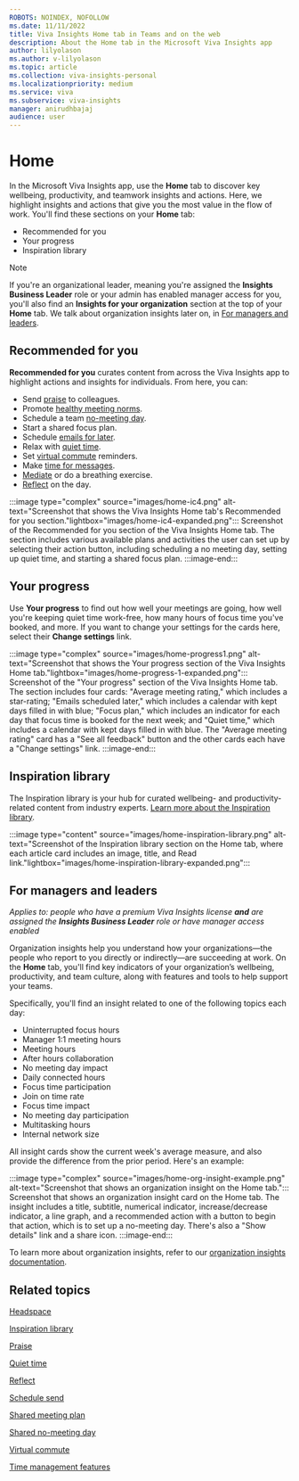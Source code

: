 ```yaml
---
ROBOTS: NOINDEX, NOFOLLOW
ms.date: 11/11/2022
title: Viva Insights Home tab in Teams and on the web
description: About the Home tab in the Microsoft Viva Insights app
author: lilyolason
ms.author: v-lilyolason
ms.topic: article
ms.collection: viva-insights-personal
ms.localizationpriority: medium 
ms.service: viva
ms.subservice: viva-insights
manager: anirudhbajaj
audience: user
---
```


# Home

In the Microsoft Viva Insights app, use the **Home** tab to discover key wellbeing, productivity, and teamwork insights and actions. Here, we highlight insights and actions that give you the most value in the flow of work. You'll find these sections on your **Home** tab:

* Recommended for you
* Your progress
* Inspiration library

>[!Note]
>If you're an organizational leader, meaning you're assigned the **Insights Business Leader** role or your admin has enabled manager access for you, you'll also find an **Insights for your organization** section at the top of your **Home** tab. We talk about organization insights later on, in [For managers and leaders](#for-managers-and-leaders).

## Recommended for you

**Recommended for you** curates content from across the Viva Insights app to highlight actions and insights for individuals. From here, you can:

* Send [praise](praise.md) to colleagues.
* Promote [healthy meeting norms](shared-meeting-plan.md).
* Schedule a team [no-meeting day](shared-no-meeting-day.md).
* Start a shared focus plan. 
* Schedule [emails for later](../../use/schedule-send.md).
* Relax with [quiet time](quiet-time.md).
* Set [virtual commute](virtual-commute.md) reminders.
* Make [time for messages](time-management.md).
* [Mediate](headspace.md) or do a breathing exercise.
* [Reflect](reflect.md) on the day.

:::image type="complex" source="images/home-ic4.png" alt-text="Screenshot that shows the Viva Insights Home tab's Recommended for you section."lightbox="images/home-ic4-expanded.png":::
   Screenshot of the Recommended for you section of the Viva Insights Home tab. The section includes various available plans and activities the user can set up by selecting their action button, including scheduling a no meeting day, setting up quiet time, and starting a shared focus plan.
:::image-end:::

## Your progress

Use **Your progress** to find out how well your meetings are going, how well you're keeping quiet time work-free, how many hours of focus time you've booked, and more. If you want to change your settings for the cards here, select their **Change settings** link.

:::image type="complex" source="images/home-progress1.png" alt-text="Screenshot that shows the Your progress section of the Viva Insights Home tab."lightbox="images/home-progress-1-expanded.png":::
   Screenshot of the "Your progress" section of the Viva Insights Home tab. The section includes four cards: "Average meeting rating," which includes a star-rating; "Emails scheduled later," which includes a calendar with kept days filled in with blue; "Focus plan," which includes an indicator for each day that focus time is booked for the next week; and "Quiet time," which includes a calendar with kept days filled in with blue. The "Average meeting rating" card has a "See all feedback" button and the other cards each have a "Change settings" link.
:::image-end:::

## Inspiration library

The Inspiration library is your hub for curated wellbeing- and productivity-related content from industry experts. [Learn more about the Inspiration library](inspiration.md).

:::image type="content" source="images/home-inspiration-library.png" alt-text="Screenshot of the Inspiration library section on the Home tab, where each article card includes an image, title, and Read link."lightbox="images/home-inspiration-library-expanded.png":::


## For managers and leaders

*Applies to: people who have a premium Viva Insights license **and** are assigned the **Insights Business Leader** role or have manager access enabled*

Organization insights help you understand how your organizations—the people who report to you directly or indirectly—are succeeding at work. On the **Home** tab, you'll find key indicators of your organization’s wellbeing, productivity, and team culture, along with features and tools to help support your teams. 

Specifically, you'll find an insight related to one of the following topics each day:

* Uninterrupted focus hours
* Manager 1:1 meeting hours
* Meeting hours
* After hours collaboration
* No meeting day impact
* Daily connected hours
* Focus time participation
* Join on time rate
* Focus time impact
* No meeting day participation
* Multitasking hours
* Internal network size

All insight cards show the current week's average measure, and also provide the difference from the prior period. Here's an example:

:::image type="complex" source="images/home-org-insight-example.png" alt-text="Screenshot that shows an organization insight on the Home tab.":::
   Screenshot that shows an organization insight card on the Home tab. The insight includes a title, subtitle, numerical indicator, increase/decrease indicator, a line graph, and a recommended action with a button to begin that action, which is to set up a no-meeting day. There's also a "Show details" link and a share icon.
:::image-end:::

To learn more about organization insights, refer to our [organization insights documentation](../../../org-team-insights/new/org-insights.md).



## Related topics

[Headspace](headspace.md)

[Inspiration library](inspiration.md)

[Praise](praise.md)

[Quiet time](quiet-time.md)

[Reflect](reflect.md)

[Schedule send](../../use/schedule-send.md)

[Shared meeting plan](shared-meeting-plan.md)

[Shared no-meeting day](shared-no-meeting-day.md)

[Virtual commute](virtual-commute.md)

[Time management features](time-management.md)


